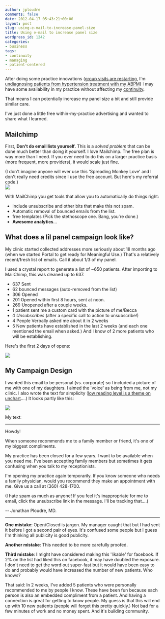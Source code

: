 ```yaml
---
author: jploudre
comments: false
date: 2012-04-17 05:43:21+00:00
layout: post
slug: using-e-mail-to-increase-panel-size
title: Using e-mail to increase panel size
wordpress_id: 1242
categories:
- business
tags:
- continuity
- managing
- patient-centered
---
```


After doing some practice innovations ([group visits are restarting](http://unchart.com/2012/group-visit-invitation/), I'm [undiagnosing patients from hypertension treatment with my ABPM](http://unchart.com/?s=abpm)) I may have some availability in my practice without affecting my [continuity](http://unchart.com/2011/continuity-report/).

That means I can potentially increase my panel size a bit and still provide similar care.

I've just done a little free within-my-practice advertising and wanted to share what I learned.

## Mailchimp

First, **Don't do email lists yourself**. This is a *solved problem* that can be done much better than doing it yourself. I love Mailchimp. The free plan is way more than I need. If you ever need to do this on a larger practice basis (more frequent, more providers), it would scale just fine. 


(I don't imagine anyone will ever use this 'Spreading Monkey Love' and I don't really need credits since I use the free account. But here's my referral code.)  
[![](http://unchart.com/wp-content/uploads/2012/04/MC_MonkeyReward_05.png)](http://eepurl.com/k0gpf)

With MailChimp you get tools that allow you to automatically do things right:

* Include unsubscribe and other bits that make this not spam.
* Automatic removal of bounced emails from the list.
* free templates (Pick the stethoscope one. Bang, you're done.)
* **Awesome analytics**...

## What does a lil panel campaign look like?

My clinic started collected addresses more seriously about 18 months ago (when we started Portal to get ready for Meaningful Use.) That's a relatively recent/fresh list of emails. Call it about 1/3 of my panel.

I used a crystal report to generate a list of ~650 patients. After importing to MailChimp, this was cleaned up to 637.

* 637 Sent
* 62 bounced messages (auto-removed from the list)
* 306 Opened
* 201 Opened within first 8 hours, sent at noon. 
* 269 Unopened after a couple weeks.
* 1 patient sent me a custom card with the picture of me/Becca
* *0 Unsubscribes* (after a specific call to action to unsubscribe!)
* 4 People Verbally asked me about it in 2 weeks
* 5 New patients have established in the last 2 weeks (and each one mentioned the email when asked.) And I know of 2 more patients who will be establishing.

Here's the first 2 days of opens:

![](http://unchart.com/wp-content/uploads/2012/04/Screen-Shot-2012-04-16-at-10.23.09-PM.png)

## My Campaign Design

I wanted this email to be personal (vs. corporate) so I included a picture of me with one of my daughters. I aimed the 'voice' as being from me, not my clinic. I also wrote the text for simplicity ([low reading level is a theme on unchart](http://unchart.com/?s=readability)....)  It looks partly like this:

![](http://unchart.com/wp-content/uploads/2012/04/Screen-Shot-2012-04-16-at-10.27.46-PM.png)

My text:

--------------
Howdy!
 
When someone recommends me to a family member or friend, it's one of my biggest compliments.
 
My practice has been closed for a few years. I want to be available when you need me. I've been accepting family members but sometimes it gets confusing when you talk to my receptionists.
 
I'm opening my practice again temporarily. If you know someone who needs a family physician, would you recommend they make an appointment with me. Give us a call at (360) 428-1700.
 
(I hate spam as much as anyone! If you feel it's inappropriate for me to email, click the unsubscribe link in the message. I'll be tracking
that....)
 
-- Jonathan Ploudre, MD.

-----------

**One mistake**: Open/Closed is jargon. My manager caught that but I had sent it before I got a second pair of eyes. It's confused some people but I guess I'm thinking all publicity is good publicity.

**Another mistake**: This needed to be more carefully proofed.

**Third mistake**: I might have considered making this 'likable' for facebook. If 2% on the list had liked this on facebook, it may have doubled the exposure. I don't need to get the word out super-fast but it would have been easy to do and probably would have increased the number of new patients. Who knows?

That said: In 2 weeks, I've added 5 patients who were personally recommended to me by people I know. These have been fun because each person is also an embedded compliment from a patient. And having a connection is great for getting to know people. My guess is that this will end up with 10 new patients (people will forget this pretty quickly.) Not bad for a few minutes of work and no money spent. And it's building community.
